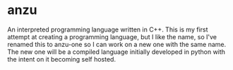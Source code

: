 # anzu
An interpreted programming language written in C++. This is my first attempt at creating a programming language, but I like the name, so I've renamed this to anzu-one so I can work on a new one with the same name. The new one will be a compiled language initially developed in python with the intent on it becoming self hosted.
